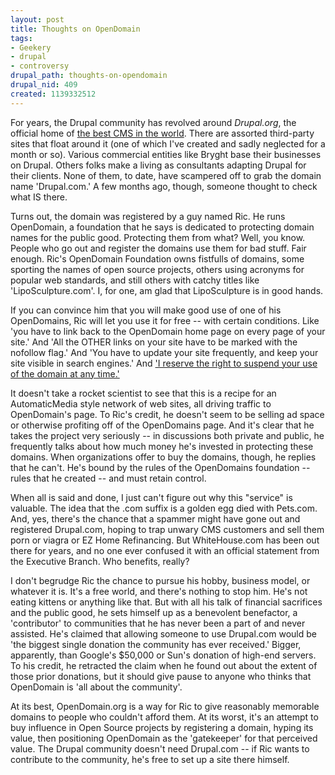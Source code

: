 ```yaml
--- 
layout: post
title: Thoughts on OpenDomain
tags: 
- Geekery
- drupal
- controversy
drupal_path: thoughts-on-opendomain
drupal_nid: 409
created: 1139332512
---
```

For years, the Drupal community has revolved around <i>Drupal.org</i>, the official home of <a href="http://www.drupal.org">the best CMS in the world</a>. There are assorted third-party sites that float around it (one of which I've created and sadly neglected for a month or so). Various commercial entities like Bryght base their businesses on Drupal. Others folks make a living as consultants adapting Drupal for their clients. None of them, to date, have scampered off to grab the domain name 'Drupal.com.' A few months ago, though, someone thought to check what IS there.

Turns out, the domain was registered by a guy named Ric. He runs OpenDomain, a foundation that he says is dedicated to protecting domain names for the public good. Protecting them from what? Well, you know. People who go out and register the domains use them for bad stuff. Fair enough. Ric's OpenDomain Foundation owns fistfulls of domains, some sporting the names of open source projects, others using acronyms for popular web standards, and still others with catchy titles like 'LipoSculpture.com'. I, for one, am glad that LipoSculpture is in good hands.

If you can convince him that you will make good use of one of his OpenDomains, Ric will let you use it for free -- with certain conditions. Like 'you have to link back to the OpenDomain home page on every page of your site.' And 'All the OTHER links on your site have to be marked with the nofollow flag.' And 'You have to update your site frequently, and keep your site visible in search engines.' And <a href="http://lists.flock.com/pipermail/flock-discuss/2005-October/000001.html">'I reserve the right to suspend your use of the domain at any time.'</a>

It doesn't take a rocket scientist to see that this is a recipe for an AutomaticMedia style network of web sites, all driving traffic to OpenDomain's page. To Ric's credit, he doesn't seem to be selling ad space or otherwise profiting off of the OpenDomains page. And it's clear that he takes the project very seriously -- in discussions both private and public, he frequently talks about how much money he's invested in protecting these domains. When organizations offer to buy the domains, though, he replies that he can't. He's bound by the rules of the OpenDomains foundation -- rules that he created -- and must retain control.

When all is said and done, I just can't figure out why this "service" is valuable. The idea that the .com suffix is a golden egg died with Pets.com. And, yes, there's the chance that a spammer might have gone out and registered Drupal.com, hoping to trap unwary CMS customers and sell them porn or viagra or EZ Home Refinancing. But WhiteHouse.com has been out there for years, and no one ever confused it with an official statement from the Executive Branch. Who benefits, really?

I don't begrudge Ric the chance to pursue his hobby, business model, or whatever it is. It's a free world, and there's nothing to stop him. He's not eating kittens or anything like that. But with all his talk of financial sacrifices and the public good, he sets himself up as a benevolent benefactor, a 'contributor' to communities that he has never been a part of and never assisted. He's claimed that allowing someone to use Drupal.com would be 'the biggest single donation the community has ever received.' Bigger, apparently, than Google's $50,000 or Sun's donation of high-end servers. To his credit, he retracted the claim when he found out about the extent of those prior donations, but it should give pause to anyone who thinks that OpenDomain is 'all about the community'.

At its best, OpenDomain.org is a way for Ric to give reasonably memorable domains to people who couldn't afford them. At its worst, it's an attempt to buy influence in Open Source projects by registering a domain, hyping its value, then positioning OpenDomain as the 'gatekeeper' for that perceived value. The Drupal community doesn't need Drupal.com -- if Ric wants to contribute to the community, he's free to set up a site there himself.
